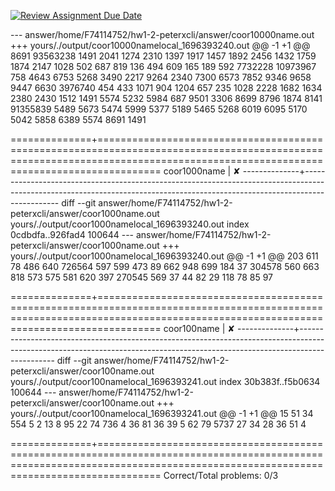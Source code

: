 [![Review Assignment Due Date](https://classroom.github.com/assets/deadline-readme-button-24ddc0f5d75046c5622901739e7c5dd533143b0c8e959d652212380cedb1ea36.svg)](https://classroom.github.com/a/krTx4tZn)



--- answer/home/F74114752/hw1-2-peterxcli/answer/coor10000name.out
+++ yours/./output/coor10000namelocal_1696393240.out
@@ -1 +1 @@
8691 93563238 1491 2041 1274 2310 1397 1917 1457 1892 2456 1432 1759 1874 2147 1028 502 687 819 136 494 609 165 189 592 7732228 10973967 758 4643 6753 5268 3490 2217 9264 2340 7300 6573 7852 9346 9658 9447 6630 3976740 454 433 1071 904 1204 657 235 1028 2228 1682 1634 2380 2430 1512 1491 5574 5232 5984 687 9501 3306 8699 8796 1874 8141 91355839 5489 5673 5474 5999 5377 5189 5465 5268 6019 6095 5170 5042 5858 6389 5574 8691 1491 

==============+=============================================================================================================================================================================
 coor1000name | ✘
--------------+-----------------------------------------------------------------------------------------------------------------------------------------------------------------------------
diff --git answer/home/F74114752/hw1-2-peterxcli/answer/coor1000name.out yours/./output/coor1000namelocal_1696393240.out
index 0cdbdfa..926fad4 100644
--- answer/home/F74114752/hw1-2-peterxcli/answer/coor1000name.out
+++ yours/./output/coor1000namelocal_1696393240.out
@@ -1 +1 @@
203 611 78 486 640 726564 597 599 473 89 662 948 699 184 37 304578 560 663 818 573 575 581 620 397 270545 569 37 44 82 29 118 78 85 97 

==============+=============================================================================================================================================================================
  coor100name | ✘
--------------+-----------------------------------------------------------------------------------------------------------------------------------------------------------------------------
diff --git answer/home/F74114752/hw1-2-peterxcli/answer/coor100name.out yours/./output/coor100namelocal_1696393241.out
index 30b383f..f5b0634 100644
--- answer/home/F74114752/hw1-2-peterxcli/answer/coor100name.out
+++ yours/./output/coor100namelocal_1696393241.out
@@ -1 +1 @@
15 51 34 554 5 2 13 8 95 22 74 736 4 36 81 36 39 5 62 79 5737 27 34 28 36 51 4 

==============+=============================================================================================================================================================================
Correct/Total problems: 0/3